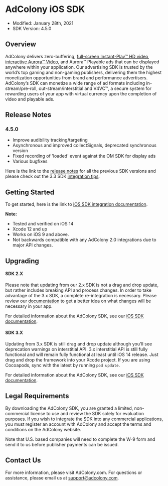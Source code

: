 # AdColony iOS SDK
* Modified: January 28th, 2021
* SDK Version: 4.5.0

## Overview

AdColony delivers zero-buffering,
[full-screen Instant-Play™ HD video](https://www.adcolony.com/technology/instant-play/),
[interactive Aurora™ Video](https://www.adcolony.com/technology/auroravideo),
and Aurora™ Playable ads that can be displayed anywhere within your
application. Our advertising SDK is trusted by the world’s top gaming
and non-gaming publishers, delivering them the highest monetization
opportunities from brand and performance advertisers. AdColony’s SDK
can monetize a wide range of ad formats including in-stream/pre-roll,
out-stream/interstitial and V4VC™, a secure system for rewarding users
of your app with virtual currency upon the completion of video and
playable ads.

## Release Notes

### 4.5.0

* Improve audibility tracking/targeting
* Asynchronous and improved collectSignals, deprecated synchronous version
* Fixed recording of 'loaded' event against the OM SDK for display ads
* Various bugfixes

Here is the link to the
[release notes](https://github.com/AdColony/AdColony-iOS-SDK/blob/master/CHANGELOG.md)
for all the previous SDK versions and please check out the 3.3 SDK
[integration tips](https://www.adcolony.com/blog/2018/02/22/reaching-new-heights-sdk-3-3/).

## Getting Started

To get started, here is the link to
[iOS SDK integration documentation](https://github.com/AdColony/AdColony-iOS-SDK/wiki).

**Note:**

* Tested and verified on iOS 14
* Xcode 12 and up
* Works on iOS 9 and above.
* Not backwards compatible with any AdColony 2.0 integrations due to major API changes.

## Upgrading

#### SDK 2.X

Please note that updating from our 2.x SDK is not a drag and drop
update, but rather includes breaking API and process changes. In order
to take advantage of the 3.x SDK, a complete re-integration is
necessary. Please review our
[documentation](https://github.com/AdColony/AdColony-iOS-SDK/wiki)
to get a better idea on what changes will be necessary in your app.

For detailed information about the AdColony SDK, see our
[iOS SDK documentation](https://github.com/AdColony/AdColony-iOS-SDK/wiki).

#### SDK 3.X

Updating from 3.x SDK is still drag and drop update although you'll see deprecation warnings on interstitial API.
3.x interstitial API is still fully functional and will remain fully functional at least until iOS 14 release.
Just drag and drop the framework into your Xcode project. If you are
using Cocoapods, sync with the latest by running `pod update`.

For detailed information about the AdColony SDK, see our
[iOS SDK documentation](https://github.com/AdColony/AdColony-iOS-SDK/wiki).



## Legal Requirements

By downloading the AdColony SDK, you are granted a limited,
non-commercial license to use and review the SDK solely for evaluation
purposes.  If you wish to integrate the SDK into any commercial
applications, you must register an account with AdColony and accept
the terms and conditions on the AdColony website.

Note that U.S. based companies will need to complete the W-9 form and
send it to us before publisher payments can be issued.

## Contact Us

For more information, please visit AdColony.com. For questions or
assistance, please email us at support@adcolony.com.
